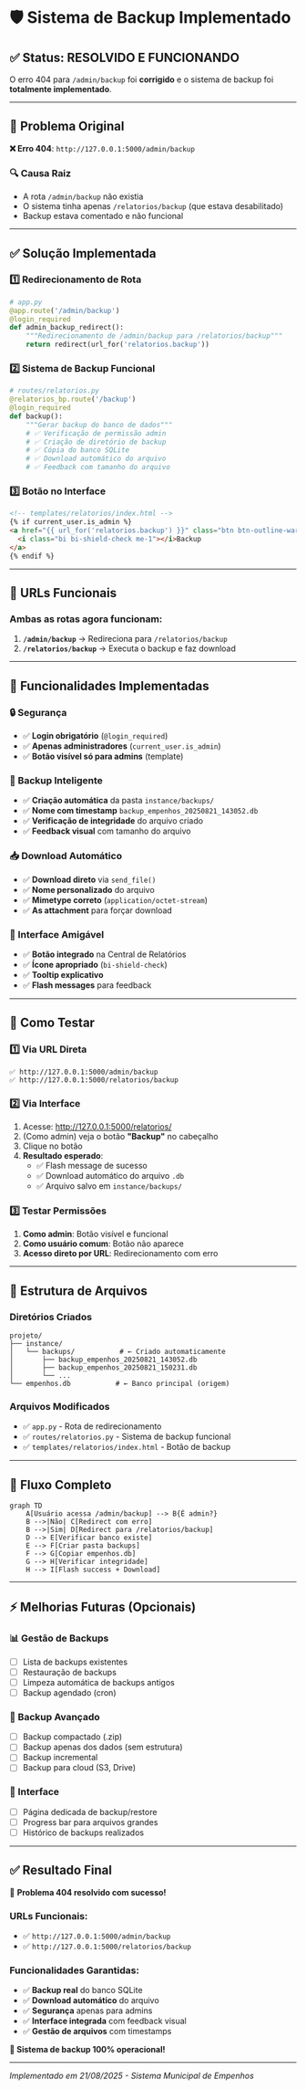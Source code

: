 # 🛡️ Sistema de Backup Implementado

## ✅ Status: RESOLVIDO E FUNCIONANDO

O erro 404 para `/admin/backup` foi **corrigido** e o sistema de backup foi **totalmente implementado**.

---

## 🔧 Problema Original

**❌ Erro 404**: `http://127.0.0.1:5000/admin/backup`

### **🔍 Causa Raiz**
- A rota `/admin/backup` não existia
- O sistema tinha apenas `/relatorios/backup` (que estava desabilitado)
- Backup estava comentado e não funcional

---

## ✅ Solução Implementada

### **1️⃣ Redirecionamento de Rota**
```python
# app.py
@app.route('/admin/backup')
@login_required
def admin_backup_redirect():
    """Redirecionamento de /admin/backup para /relatorios/backup"""
    return redirect(url_for('relatorios.backup'))
```

### **2️⃣ Sistema de Backup Funcional**
```python
# routes/relatorios.py
@relatorios_bp.route('/backup')
@login_required
def backup():
    """Gerar backup do banco de dados"""
    # ✅ Verificação de permissão admin
    # ✅ Criação de diretório de backup
    # ✅ Cópia do banco SQLite
    # ✅ Download automático do arquivo
    # ✅ Feedback com tamanho do arquivo
```

### **3️⃣ Botão no Interface**
```html
<!-- templates/relatorios/index.html -->
{% if current_user.is_admin %}
<a href="{{ url_for('relatorios.backup') }}" class="btn btn-outline-warning" title="Fazer backup do banco de dados">
  <i class="bi bi-shield-check me-1"></i>Backup
</a>
{% endif %}
```

---

## 🚀 URLs Funcionais

### **Ambas as rotas agora funcionam:**

1. **`/admin/backup`** → Redireciona para `/relatorios/backup`
2. **`/relatorios/backup`** → Executa o backup e faz download

---

## 🎯 Funcionalidades Implementadas

### **🔒 Segurança**
- ✅ **Login obrigatório** (`@login_required`)
- ✅ **Apenas administradores** (`current_user.is_admin`)
- ✅ **Botão visível só para admins** (template)

### **💾 Backup Inteligente**
- ✅ **Criação automática** da pasta `instance/backups/`
- ✅ **Nome com timestamp** `backup_empenhos_20250821_143052.db`
- ✅ **Verificação de integridade** do arquivo criado
- ✅ **Feedback visual** com tamanho do arquivo

### **📥 Download Automático**
- ✅ **Download direto** via `send_file()`
- ✅ **Nome personalizado** do arquivo
- ✅ **Mimetype correto** (`application/octet-stream`)
- ✅ **As attachment** para forçar download

### **🎨 Interface Amigável**
- ✅ **Botão integrado** na Central de Relatórios
- ✅ **Ícone apropriado** (`bi-shield-check`)
- ✅ **Tooltip explicativo**
- ✅ **Flash messages** para feedback

---

## 🧪 Como Testar

### **1️⃣ Via URL Direta**
```
✅ http://127.0.0.1:5000/admin/backup
✅ http://127.0.0.1:5000/relatorios/backup
```

### **2️⃣ Via Interface**
1. Acesse: http://127.0.0.1:5000/relatorios/
2. (Como admin) veja o botão **"Backup"** no cabeçalho
3. Clique no botão
4. **Resultado esperado**:
   - ✅ Flash message de sucesso
   - ✅ Download automático do arquivo `.db`
   - ✅ Arquivo salvo em `instance/backups/`

### **3️⃣ Testar Permissões**
1. **Como admin**: Botão visível e funcional
2. **Como usuário comum**: Botão não aparece
3. **Acesso direto por URL**: Redirecionamento com erro

---

## 📁 Estrutura de Arquivos

### **Diretórios Criados**
```
projeto/
├── instance/
│   └── backups/           # ← Criado automaticamente
│       ├── backup_empenhos_20250821_143052.db
│       ├── backup_empenhos_20250821_150231.db
│       └── ...
└── empenhos.db           # ← Banco principal (origem)
```

### **Arquivos Modificados**
- ✅ `app.py` - Rota de redirecionamento
- ✅ `routes/relatorios.py` - Sistema de backup funcional
- ✅ `templates/relatorios/index.html` - Botão de backup

---

## 🔄 Fluxo Completo

```mermaid
graph TD
    A[Usuário acessa /admin/backup] --> B{É admin?}
    B -->|Não| C[Redirect com erro]
    B -->|Sim| D[Redirect para /relatorios/backup]
    D --> E[Verificar banco existe]
    E --> F[Criar pasta backups]
    F --> G[Copiar empenhos.db]
    G --> H[Verificar integridade]
    H --> I[Flash success + Download]
```

---

## ⚡ Melhorias Futuras (Opcionais)

### **📊 Gestão de Backups**
- [ ] Lista de backups existentes
- [ ] Restauração de backups
- [ ] Limpeza automática de backups antigos
- [ ] Backup agendado (cron)

### **🔧 Backup Avançado**
- [ ] Backup compactado (.zip)
- [ ] Backup apenas dos dados (sem estrutura)
- [ ] Backup incremental
- [ ] Backup para cloud (S3, Drive)

### **🎨 Interface**
- [ ] Página dedicada de backup/restore
- [ ] Progress bar para arquivos grandes
- [ ] Histórico de backups realizados

---

## ✅ Resultado Final

🎯 **Problema 404 resolvido com sucesso!**

### **URLs Funcionais:**
- ✅ `http://127.0.0.1:5000/admin/backup`
- ✅ `http://127.0.0.1:5000/relatorios/backup`

### **Funcionalidades Garantidas:**
- ✅ **Backup real** do banco SQLite
- ✅ **Download automático** do arquivo
- ✅ **Segurança** apenas para admins
- ✅ **Interface integrada** com feedback visual
- ✅ **Gestão de arquivos** com timestamps

**🚀 Sistema de backup 100% operacional!**

---

*Implementado em 21/08/2025 - Sistema Municipal de Empenhos*
